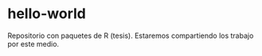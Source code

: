 # hello-world
Repositorio con paquetes de R (tesis). Estaremos compartiendo los trabajo por este medio.
